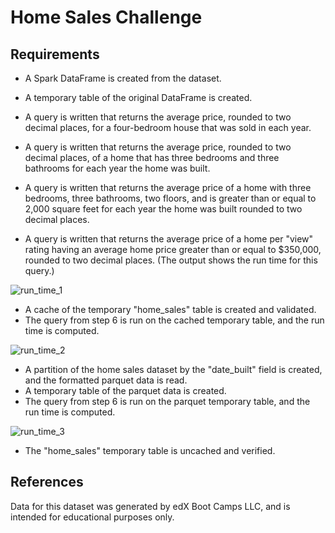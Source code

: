 # Home Sales Challenge

## Requirements

* A Spark DataFrame is created from the dataset.
 
* A temporary table of the original DataFrame is created.
 
* A query is written that returns the average price, rounded to two decimal places, for a four-bedroom house that was sold in each year.
 
* A query is written that returns the average price, rounded to two decimal places, of a home that has three bedrooms and three bathrooms for each year the home was built.
 
* A query is written that returns the average price of a home with three bedrooms, three bathrooms, two floors, and is greater than or equal to 2,000 square feet for each year the home was built rounded to two decimal places.
 
* A query is written that returns the average price of a home per "view" rating having an average home price greater than or equal to $350,000, rounded to two decimal places. (The output shows the run time for this query.)

![run_time_1](https://github.com/melisatahiraj/Home_Sales-Challenge-22/assets/147450801/c9864608-cd35-4344-afaa-f92253f15dde)

* A cache of the temporary "home_sales" table is created and validated.
* The query from step 6 is run on the cached temporary table, and the run time is computed.

![run_time_2](https://github.com/melisatahiraj/Home_Sales-Challenge-22/assets/147450801/57845d4e-fb58-4639-9b1a-e308411466e0)

* A partition of the home sales dataset by the "date_built" field is created, and the formatted parquet data is read.
* A temporary table of the parquet data is created.
* The query from step 6 is run on the parquet temporary table, and the run time is computed.

![run_time_3](https://github.com/melisatahiraj/Home_Sales-Challenge-22/assets/147450801/8ebcc27d-b52e-42a3-82d5-2bd895563f14)

* The "home_sales" temporary table is uncached and verified.

## References
Data for this dataset was generated by edX Boot Camps LLC, and is intended for educational purposes only.
